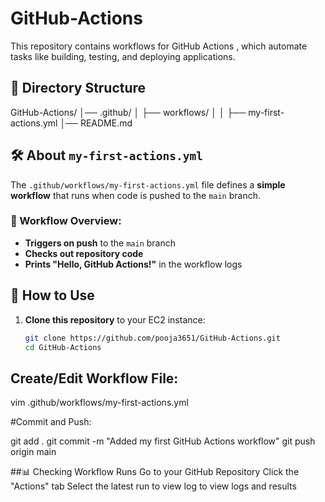 # GitHub-Actions

This repository contains workflows for GitHub Actions , which automate tasks like building, testing, and deploying applications.


## 📂 Directory Structure


GitHub-Actions/ │── .github/ │ ├── workflows/ │ │ ├── my-first-actions.yml │── README.md



## 🛠 About `my-first-actions.yml`
The `.github/workflows/my-first-actions.yml` file defines a **simple workflow** that runs when code is pushed to the `main` branch.

### 🔹 Workflow Overview:
- **Triggers on push** to the `main` branch
- **Checks out repository code**
- **Prints "Hello, GitHub Actions!"** in the workflow logs

## 🚀 How to Use
1. **Clone this repository** to your EC2 instance:
   ```bash
   git clone https://github.com/pooja3651/GitHub-Actions.git
   cd GitHub-Actions

## Create/Edit Workflow File:

vim .github/workflows/my-first-actions.yml


#Commit and Push:

git add .
git commit -m "Added my first GitHub Actions workflow"
git push origin main


##📊 Checking Workflow Runs
Go to your GitHub Repository
Click the "Actions" tab
Select the latest run to view log to view logs and results


